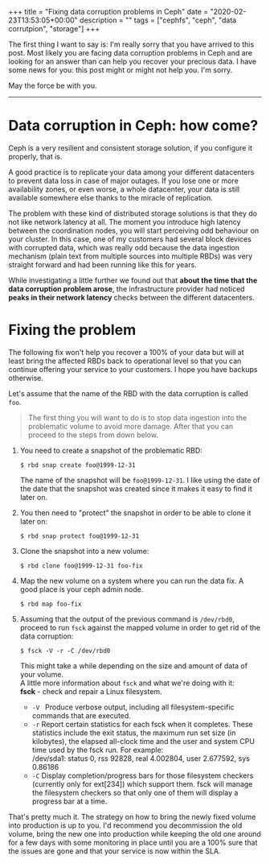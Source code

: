 +++
title = "Fixing data corruption problems in Ceph"
date = "2020-02-23T13:53:05+00:00"
description = ""
tags = ["cephfs", "ceph", "data corrutpion", "storage"]
+++

The first thing I want to say is: I'm really sorry that you have arrived to this
post. Most likely you are facing data corruption problems in Ceph and are looking
for an answer than can help you recover your precious data. I have some news for
you: this post might or might not help you. I'm sorry.

May the force be with you.

---

# Data corruption in Ceph: how come?
Ceph is a very resilient and consistent storage solution, if you configure it
properly, that is.

A good practice is to replicate your data among your different datacenters to
prevent data loss in case of major outages. If you lose one or more availability
zones, or even worse, a whole datacenter, your data is still available somewhere
else thanks to the miracle of replication.

The problem with these kind of distributed storage solutions is that they do not
like network latency at all. The moment you introduce high latency between the
coordination nodes, you will start perceiving odd behaviour on your cluster.
In this case, one of my customers had several block devices with corrupted data,
which was really odd because the data ingestion mechanism (plain text from multiple
sources into multiple RBDs) was very straight forward and had been running like
this for years.

While investigating a little further we found out that **about the time that the
data corruption problem arose**, the infrastructure provider had noticed **peaks
in their network latency** checks between the different datacenters.

# Fixing the problem
The following fix won't help you recover a 100% of your data but will at least
bring the affected RBDs back to operational level so that you can continue
offering your service to your customers. I hope you have backups otherwise.

Let's assume that the name of the RBD with the data corruption is called `foo`.

> The first thing you will want to do is to stop data ingestion into the problematic
  volume to avoid more damage. After that you can proceed to the steps from
  down below.

1. You need to create a snapshot of the problematic RBD:
   ```
   $ rbd snap create foo@1999-12-31
   ```
   The name of the snapshot will be `foo@1999-12-31`. I like using the date of
   the date that the snapshot was created since it makes it easy to find it
   later on.

2. You then need to "protect" the snapshot in order to be able to clone it
   later on:
   ```
   $ rbd snap protect foo@1999-12-31
   ```
3. Clone the snapshot into a new volume:
   ```
   $ rbd clone foo@1999-12-31 foo-fix
   ```
4. Map the new volume on a system where you can run the data fix. A good place is
   your ceph admin node.
   ```
   $ rbd map foo-fix
   ```
5. Assuming that the output of the previous command is `/dev/rbd0`, proceed to run
   `fsck` against the mapped volume in order to get rid of the data corruption:
   ```
   $ fsck -V -r -C /dev/rbd0
   ```
   This might take a while depending on the size and amount of data of your volume.  
   A little more information about `fsck` and what we're doing with it:  
   **fsck** - check and repair a Linux filesystem.
   - `-V `  Produce verbose output, including all filesystem-specific
            commands that are executed.  
   - `-r`   Report certain statistics for each fsck when it completes.
            These statistics include the exit status, the maximum run set
            size (in kilobytes), the elapsed all-clock time and the user
            and system CPU time used by the fsck run.  For example:  
            /dev/sda1: status 0, rss 92828, real 4.002804, user 2.677592,
            sys 0.86186  
   - `-C`   Display completion/progress bars for those filesystem checkers
            (currently only for ext[234]) which support them.  fsck will
            manage the filesystem checkers so that only one of them will
            display a progress bar at a time.

That's pretty much it. The strategy on how to bring the newly fixed volume into
production is up to you. I'd recommend you decommission the old volume, bring
the new one into production while keeping the old one around for a few days with
some monitoring in place until you are a 100% sure that the issues are gone and
that your service is now within the SLA.
